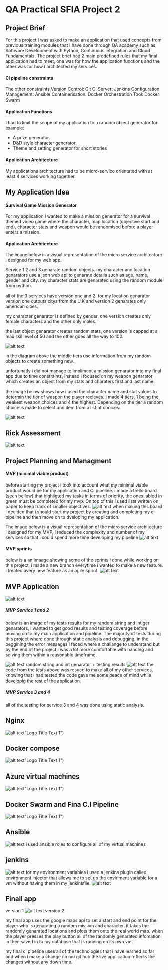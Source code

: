 # QA Practical SFIA Project 2
## Project Brief

For this project I was asked to make an application that used concepts from previous training modules that I have done through QA academy such as Software Development with Python, Continuous integration and Cloud Fundamentals.
The project brief had 2 main predefined rules that my final application had to meet, one was for how the application functions and the other was for how I architected my services.
#### Ci pipeline constraints
The other constraints
Version Control: Git 
CI Server: Jenkins 
Configuration Management: Ansible
Containerisation: Docker 
Orchestration Tool: Docker Swarm
#### Application Functions
I had to limit the scope of my application to a random object generator for example:
* A prize generator.
* D&D style character generator.
* Theme and setting generator for short stories
#### Application Architecture 
My applications architecture had to be micro-service orientated with at least 4 services working together.

## My Application Idea 
#### Survival Game Mission Generator
For my application I wanted to make a mission generator for a survival themed video game where the character, map location (objective start and end), character stats and weapon would be randomised before a player enters a mission.

#### Application Architecture 
The image below is a visual representation of the micro service architecture i designed for my web app.

Service 1 2 and 3 genarate random objects. my character and location genarators use a json web api to genarate details such as age, name, gender and city. my character stats are genarated using the random module from python.

all of the 3 services have version one and 2.
for my location genarator version one outputs citys from the U.K and version 2 genarates only american cities.

my character genarator is defined by gender, one version creates only female characters and the other only males.

the last object genarator creates random stats, one version is capped at a max skil level of 50 and the other goes all the way to 100.

![alt text](https://github.com/tinokingstone/qa_project_two/blob/master/DOCUMENTATION%20IMAGES/application-architecture.jpg "Logo Title Text 1")

in the diagram above the middle tiers use information from my random objects to create something new.

unfortunatly i did not manage to impliment a mission genarator into my final app due to time constraints, instead i focused on my weapon genarator which creates an object from my stats and charaters first and last name.

the image below shows how i used the character name and stat values to determin the tier of weapon the player recieves.
i made 4 tiers, 1 being the weakest weapon choices and 4 the highest. Depending on the tier a random choice is made to select and item from a list of choices.

![alt text](https://github.com/tinokingstone/qa_project_two/blob/master/DOCUMENTATION%20IMAGES/weapongen.jpg "Logo Title Text 1")
## Rick Assessment
![alt text](https://github.com/tinokingstone/qa_project_two/blob/master/DOCUMENTATION%20IMAGES/risk-assessment.jpg "Logo Title Text 1")


## Project Planning and Managment

#### MVP (minimal viable product)

before starting my project i took into account what my minimal viable product would be for my application and Ci pipeline.
i made a trello board (seen bellow) that highligted my tasks in terms of priority, the ones labled in green must be completed for my mvp.
On top of this i used lists written on paper to keep track of smaller objectives.
![alt text](https://github.com/tinokingstone/qa_project_two/blob/master/DOCUMENTATION%20IMAGES/kanban1.jpg "Logo Title Text 1")
when making this board i decided that i should start my project by creating and completing my ci pipeline and then move on to dveloping my application.

The image below is a visual representation of the micro service architecture i designed for my MVP, i reduced the complexity and number of my services so that i could spend more time developing my pipeline
![alt text](https://github.com/tinokingstone/qa_project_two/blob/master/DOCUMENTATION%20IMAGES/mvp-architecture.jpg "Logo Title Text 1")
#### MVP sprints
below is a an imaage showing some of the sprints i done while working on this project, i made a new branch everytime i wanted to make a new feature. i treated avery new feature as an agile sprint. 
![alt text](https://github.com/tinokingstone/qa_project_two/blob/master/DOCUMENTATION%20IMAGES/sprints.jpg "Logo Title Text 1")

## MVP Application
![alt text](https://github.com/tinokingstone/qa_project_two/blob/master/DOCUMENTATION%20IMAGES/rand_int_test_cov.jpg "Logo Title Text 1")
##### MVP Service 1 and 2 
below is an image of my tests results for my random string and intiger genarators, i wanted to get good results and testing coverage before moving on to my main application and pipeline. 
The majority of tests during this project where done through static analysis and debugging, in the beggining the error messages i faced where a challange to understand but by the end of the project i was a lot more comfortable with handlng and solving them within a reasonable timeframe.

![alt text](https://github.com/tinokingstone/qa_project_two/blob/master/DOCUMENTATION%20IMAGES/rand_int_test_cov.jpg "Logo Title Text 1")
random string and int genarator + testing results
![alt text](https://github.com/tinokingstone/qa_project_two/blob/master/DOCUMENTATION%20IMAGES/rand_str_test_cov.jpg "Logo Title Text 1")
the code from the tests above was resued to make all  of my other services, knowing that i had tested the code gave me some peace of mind while developig the rest of the application.

##### MVP Service 3 and 4
all of the testing for service 3 and 4 was done using static analysis.

## Nginx
![alt text](https://github.com/tinokingstone/qa_project_two/blob/master/DOCUMENTATION%20IMAGES/NGINX.jpg "Logo Title Text 1")"Logo Title Text 1")

## Docker compose
![alt text](https://github.com/tinokingstone/qa_project_two/blob/master/DOCUMENTATION%20IMAGES/docker-compose.jpg "Logo Title Text 1")"Logo Title Text 1")

## Azure virtual machines

![alt text](https://github.com/tinokingstone/qa_project_two/blob/master/DOCUMENTATION%20IMAGES/virtual-machines.jpg "Logo Title Text 1")"Logo Title Text 1")


## Docker Swarm and Fina C.I Pipeline
![alt text](https://github.com/tinokingstone/qa_project_two/blob/master/DOCUMENTATION%20IMAGES/final-ci-pipeline.jpg "Logo Title Text 1")"Logo Title Text 1")


## Ansible
![alt text](https://github.com/tinokingstone/qa_project_two/blob/master/DOCUMENTATION%20IMAGES/roles.jpg   )
i used ansible roles to configure all of my virtual machines 


## jenkins
![alt text](https://github.com/tinokingstone/qa_project_two/blob/master/DOCUMENTATION%20IMAGES/jenkins-two-stage-build.jpg)
for my environment variables i used a jenkins plugin called environment injector that allows me to set up the enviriment variable for a vm without having them in my jenkinsfile.
![alt text](https://github.com/tinokingstone/qa_project_two/blob/master/DOCUMENTATION%20IMAGES/env-variables.jpg)

## Finall app
version 1
![alt text](https://github.com/tinokingstone/qa_project_two/blob/master/DOCUMENTATION%20IMAGES/final-app.jpg)
version 2

my final app uses the google maps api to set a start and end point for the player who is genarating a random mission and character.
it takes the randomly genarated locations and plots them onto the real world map.
when the player presses the play button all of the randomly genarated infomation in then saved in to my database that is running on its own vm.

my final ci pipeline uses all of the technologies that i have learned so far and when i make a change on mu git hub the live application reflects the changes without any down time.

